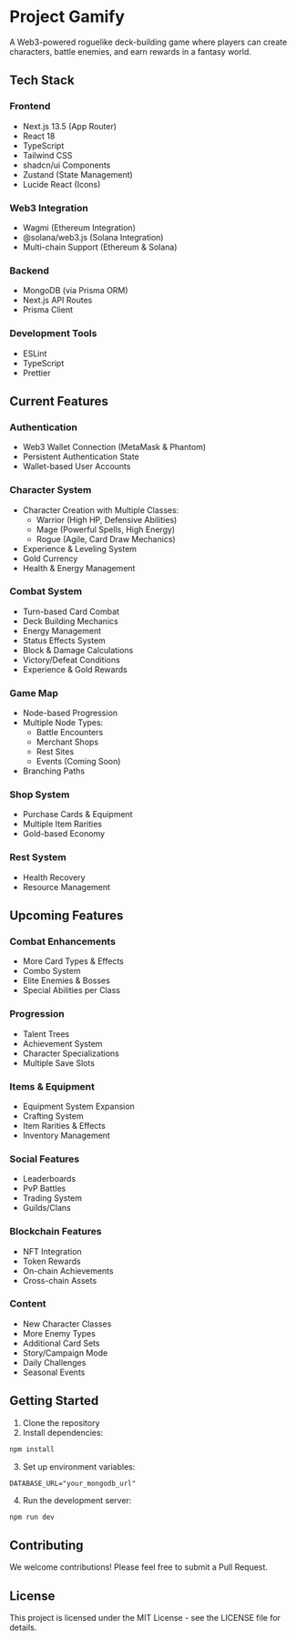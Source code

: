 # Project Gamify

A Web3-powered roguelike deck-building game where players can create characters, battle enemies, and earn rewards in a fantasy world.

## Tech Stack

### Frontend

- Next.js 13.5 (App Router)
- React 18
- TypeScript
- Tailwind CSS
- shadcn/ui Components
- Zustand (State Management)
- Lucide React (Icons)

### Web3 Integration

- Wagmi (Ethereum Integration)
- @solana/web3.js (Solana Integration)
- Multi-chain Support (Ethereum & Solana)

### Backend

- MongoDB (via Prisma ORM)
- Next.js API Routes
- Prisma Client

### Development Tools

- ESLint
- TypeScript
- Prettier

## Current Features

### Authentication

- Web3 Wallet Connection (MetaMask & Phantom)
- Persistent Authentication State
- Wallet-based User Accounts

### Character System

- Character Creation with Multiple Classes:
  - Warrior (High HP, Defensive Abilities)
  - Mage (Powerful Spells, High Energy)
  - Rogue (Agile, Card Draw Mechanics)
- Experience & Leveling System
- Gold Currency
- Health & Energy Management

### Combat System

- Turn-based Card Combat
- Deck Building Mechanics
- Energy Management
- Status Effects System
- Block & Damage Calculations
- Victory/Defeat Conditions
- Experience & Gold Rewards

### Game Map

- Node-based Progression
- Multiple Node Types:
  - Battle Encounters
  - Merchant Shops
  - Rest Sites
  - Events (Coming Soon)
- Branching Paths

### Shop System

- Purchase Cards & Equipment
- Multiple Item Rarities
- Gold-based Economy

### Rest System

- Health Recovery
- Resource Management

## Upcoming Features

### Combat Enhancements

- More Card Types & Effects
- Combo System
- Elite Enemies & Bosses
- Special Abilities per Class

### Progression

- Talent Trees
- Achievement System
- Character Specializations
- Multiple Save Slots

### Items & Equipment

- Equipment System Expansion
- Crafting System
- Item Rarities & Effects
- Inventory Management

### Social Features

- Leaderboards
- PvP Battles
- Trading System
- Guilds/Clans

### Blockchain Features

- NFT Integration
- Token Rewards
- On-chain Achievements
- Cross-chain Assets

### Content

- New Character Classes
- More Enemy Types
- Additional Card Sets
- Story/Campaign Mode
- Daily Challenges
- Seasonal Events

## Getting Started

1. Clone the repository
2. Install dependencies:

```bash
npm install
```

3. Set up environment variables:

```env
DATABASE_URL="your_mongodb_url"
```

4. Run the development server:

```bash
npm run dev
```

## Contributing

We welcome contributions! Please feel free to submit a Pull Request.

## License

This project is licensed under the MIT License - see the LICENSE file for details.
